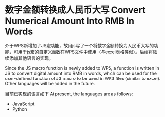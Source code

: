 # 数字金额转换成人民币大写 Convert Numerical Amount  Into RMB In Words  

介于WPS新增加了JS宏功能，故用js写了一个将数字金额转换为人民币大写的功能，可用于js宏的自定义函数在WPS文件中使用（与excel表格类似）。后续将陆续添加其他语言的实现。

Since the JS macro function is newly added to WPS, a function is written in JS to convert digital amount into RMB in words, which can be used for the user-defined function of JS macro to be used in WPS files (similar to excel). Other languages will be added in the future.

目前已实现的语言如下 At present, the languages are as follows:

* JavaScript
* Python
